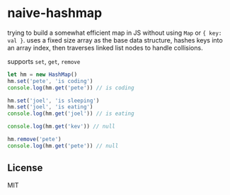 # naive-hashmap

trying to build a somewhat efficient map in JS without using `Map` or `{ key: val }`. uses a fixed size array as the base data structure, hashes keys into an array index, then traverses linked list nodes to handle collisions.

supports `set`, `get`, `remove`

```javascript
let hm = new HashMap()
hm.set('pete', 'is coding')
console.log(hm.get('pete')) // is coding

hm.set('joel', 'is sleeping')
hm.set('joel', 'is eating')
console.log(hm.get('joel')) // is eating

console.log(hm.get('kev')) // null

hm.remove('pete')
console.log(hm.get('pete')) // null
```

## License
MIT
